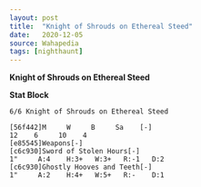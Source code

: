 ```yaml
---
layout: post
title:  "Knight of Shrouds on Ethereal Steed"
date:   2020-12-05
source: Wahapedia
tags: [nighthaunt]
---
```


**Knight of Shrouds on Ethereal Steed**

**Stat Block**
```
6/6 Knight of Shrouds on Ethereal Steed
```

```
[56f442]M     W     B     Sa    [-]
12    6     10    4     
[e85545]Weapons[-]
[c6c930]Sword of Stolen Hours[-]
1"     A:4    H:3+   W:3+   R:-1   D:2   
[c6c930]Ghostly Hooves and Teeth[-]
1"     A:2    H:4+   W:5+   R:-    D:1   
```


